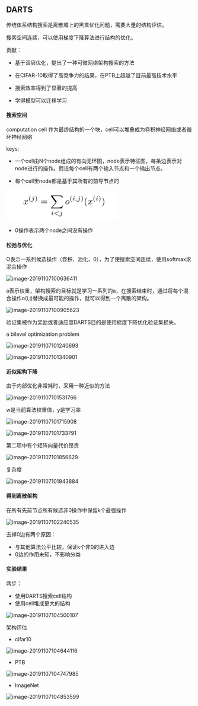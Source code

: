 ## DARTS

传统体系结构搜索是离散域上的黑盒优化问题，需要大量的结构评估。

搜索空间连续，可以使用梯度下降算法进行结构的优化。

贡献：

- 基于双层优化，提出了一种可微网络架构搜索的方法

- 在CIFAR-10取得了高竞争力的结果，在PTB上超越了目前最高技术水平
- 搜索效率得到了显著的提高
- 学得模型可以迁移学习

#### 搜索空间

computation cell 作为最终结构的一个块，cell可以堆叠成为卷积神经网络或者循环神经网络

keys:

- 一个cell由N个node组成的有向无环图，node表示特征图，每条边表示对node进行的操作。假设每个cell有两个输入节点和一个输出节点。

- 每个cell里node都是基于其所有的前导节点的

![Image text](https://github.com/chazdada/thu_study/blob/master/images/image-20191107100223813.png)

- 0操作表示两个node之间没有操作

#### 松弛与优化

O表示一系列候选操作（卷积、池化、0），为了使搜索空间连续，使用softmax求混合操作

![image-20191107100636411](C:\Users\10179\AppData\Roaming\Typora\typora-user-images\image-20191107100636411.png)

a表示权重，架构搜索的目标就是学习一系列的a，在搜索结束时，通过将每个混合操作o(i,j)替换成最可能的操作，就可以得到一个离散的架构。 

![image-20191107100905623](C:\Users\10179\AppData\Roaming\Typora\typora-user-images\image-20191107100905623.png)

验证集被作为奖励或者适应度DARTS目的是使用梯度下降优化验证集损失。

a bilevel optimization problem

![image-20191107101240693](C:\Users\10179\AppData\Roaming\Typora\typora-user-images\image-20191107101240693.png)

![image-20191107101340901](C:\Users\10179\AppData\Roaming\Typora\typora-user-images\image-20191107101340901.png)

#### 近似架构下降

由于内部优化非常耗时，采用一种近似的方法

![image-20191107101531766](C:\Users\10179\AppData\Roaming\Typora\typora-user-images\image-20191107101531766.png)

w是当前算法权重值，y是学习率

![image-20191107101715908](C:\Users\10179\AppData\Roaming\Typora\typora-user-images\image-20191107101715908.png)

![image-20191107101733791](C:\Users\10179\AppData\Roaming\Typora\typora-user-images\image-20191107101733791.png)

第二项中有个矩阵向量代价昂贵

![image-20191107101856629](C:\Users\10179\AppData\Roaming\Typora\typora-user-images\image-20191107101856629.png)

复杂度

![image-20191107101943884](C:\Users\10179\AppData\Roaming\Typora\typora-user-images\image-20191107101943884.png)

#### 得到离散架构

在所有先前节点所有候选非0操作中保留k个最强操作

![image-20191107102240535](C:\Users\10179\AppData\Roaming\Typora\typora-user-images\image-20191107102240535.png)

去掉0边有两个原因：

- 与其他算法公平比较，保证k个非0的进入边
- 0边的作用未知，不影响分类

#### 实验结果

两步：

- 使用DARTS搜索cell结构
- 使用cell堆成更大的结构

![image-20191107104500107](C:\Users\10179\AppData\Roaming\Typora\typora-user-images\image-20191107104500107.png)

架构评估

- cifar10

![image-20191107104644116](C:\Users\10179\AppData\Roaming\Typora\typora-user-images\image-20191107104644116.png)

- PTB

![image-20191107104747985](C:\Users\10179\AppData\Roaming\Typora\typora-user-images\image-20191107104747985.png)

- ImageNet

![image-20191107104853599](C:\Users\10179\AppData\Roaming\Typora\typora-user-images\image-20191107104853599.png)